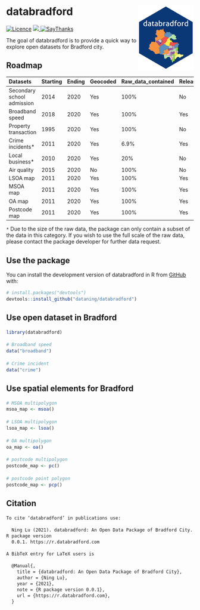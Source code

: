 
<!-- README.md is generated from README.Rmd. Please edit that file -->

# databradford <img src="man/figures/logo.png" align="right" width = 150/>

<!-- badges: start -->
</tr>
</thead>
<tbody>
<tr class="odd">
<td align="left">
<a href="https://opensource.org/licenses/MIT"><img src="https://img.shields.io/badge/License-MIT-yellow.svg" alt="Licence"></a>
</td>
<td align="left">
<a href="https://codecov.io/gh/dataning/databradford">
<img src="https://codecov.io/gh/dataning/databradford/branch/master/graph/badge.svg?token=W1J9I2X338"/>
</a>
</td>
</tr>
<tr class="odd">
<td align="left">
<a href="https://saythanks.io/to/datalulu%40gmail.com"><img src="https://img.shields.io/badge/Say%20Thanks-!-1EAEDB.svg" alt="SayThanks"></a>
</td>
</tr>
</tbody>
</table>

<br>

<!-- badges: end -->

The goal of databradford is to provide a quick way to explore open
datasets for Bradford city.

## Roadmap

| Datasets                   | Starting | Ending | Geocoded | Raw\_data\_contained | Released |
|:---------------------------|:---------|:-------|:---------|:---------------------|:---------|
| Secondary school admission | 2014     | 2020   | Yes      | 100%                 | No       |
| Broadband speed            | 2018     | 2020   | Yes      | 100%                 | Yes      |
| Property transaction       | 1995     | 2020   | Yes      | 100%                 | No       |
| Crime incidents\*          | 2011     | 2020   | Yes      | 6.9%                 | Yes      |
| Local business\*           | 2010     | 2020   | Yes      | 20%                  | No       |
| Air quality                | 2015     | 2020   | No       | 100%                 | No       |
| LSOA map                   | 2011     | 2020   | Yes      | 100%                 | Yes      |
| MSOA map                   | 2011     | 2020   | Yes      | 100%                 | Yes      |
| OA map                     | 2011     | 2020   | Yes      | 100%                 | Yes      |
| Postcode map               | 2011     | 2020   | Yes      | 100%                 | Yes      |

`*` Due to the size of the raw data, the package can only contain a
subset of the data in this category. If you wish to use the full scale
of the raw data, please contact the package developer for further data
request.

## Use the package

You can install the development version of databradford in R from
[GitHub](https://github.com/) with:

``` r
# install.packages("devtools")
devtools::install_github("dataning/databradford")
```

## Use open dataset in Bradford

``` r
library(databradford)

# Broadband speed
data("broadband")

# Crime incident
data("crime")
```

## Use spatial elements for Bradford

``` r
# MSOA multipolygon
msoa_map <- msoa()

# LSOA multipolygon
lsoa_map <- lsoa()

# OA multipolygon
oa_map <- oa()

# postcode multipolygon
postcode_map <- pc()

# postcode point polygon
postcode_map <- pcp()
```

## Citation

    To cite ‘databradford’ in publications use:

      Ning Lu (2021). databradford: An Open Data Package of Bradford City. R package version
      0.0.1. https://r.databradford.com

    A BibTeX entry for LaTeX users is

      @Manual{,
        title = {databradford: An Open Data Package of Bradford City},
        author = {Ning Lu},
        year = {2021},
        note = {R package version 0.0.1},
        url = {https://r.databradford.com},
      }
